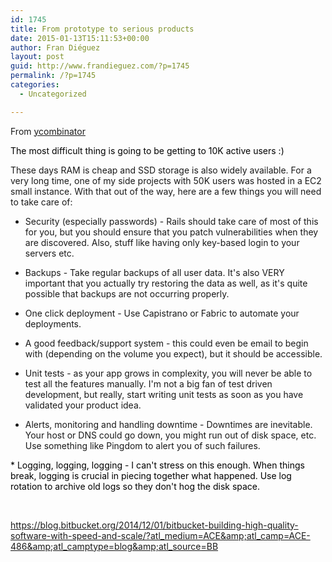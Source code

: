 ```yaml
---
id: 1745
title: From prototype to serious products
date: 2015-01-13T15:11:53+00:00
author: Fran Diéguez
layout: post
guid: http://www.frandieguez.com/?p=1745
permalink: /?p=1745
categories:
  - Uncategorized

---
```

From [ycombinator](https://news.ycombinator.com/item?id=8862542)

<span style="color: #000000;">The most difficult thing is going to be getting to 10K active users :)</span>

These days RAM is cheap and SSD storage is also widely available. For a very long time, one of my side projects with 50K users was hosted in a EC2 small instance. With that out of the way, here are a few things you will need to take care of:

* Security (especially passwords) - Rails should take care of most of this for you, but you should ensure that you patch vulnerabilities when they are discovered. Also, stuff like having only key-based login to your servers etc.

* Backups - Take regular backups of all user data. It's also VERY important that you actually try restoring the data as well, as it's quite possible that backups are not occurring properly.

* One click deployment - Use Capistrano or Fabric to automate your deployments.

* A good feedback/support system - this could even be email to begin with (depending on the volume you expect), but it should be accessible.

* Unit tests - as your app grows in complexity, you will never be able to test all the features manually. I'm not a big fan of test driven development, but really, start writing unit tests as soon as you have validated your product idea.

* Alerts, monitoring and handling downtime - Downtimes are inevitable. Your host or DNS could go down, you might run out of disk space, etc. Use something like Pingdom to alert you of such failures.

<span style="color: #000000;">* Logging, logging, logging - I can't stress on this enough. When things break, logging is crucial in piecing together what happened. Use log rotation to archive old logs so they don't hog the disk space.</span>

&nbsp;

https://blog.bitbucket.org/2014/12/01/bitbucket-building-high-quality-software-with-speed-and-scale/?atl_medium=ACE&amp;atl_camp=ACE-486&amp;atl_camptype=blog&amp;atl_source=BB